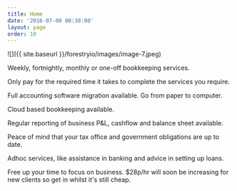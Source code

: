 ```yaml
---
title: Home
date: '2016-07-08 00:38:00'
layout: page
order: 10
---
```

![]({{ site.baseurl }}/forestryio/images/image-7.jpeg)

Weekly, fortnightly, monthly or one-off bookkeeping services.

Only pay for the required time it takes to complete the services you require.

Full accounting software migration available. Go from paper to computer.

Cloud based bookkeeping available.

Regular reporting of business P&L, cashflow and balance sheet available. 

Peace of mind that your tax office and government obligations are up to date.

Adhoc services, like assistance in banking and advice in setting up loans.

Free up your time to focus on business. $28p/hr will soon be increasing for new clients so get in whilst it's still cheap.